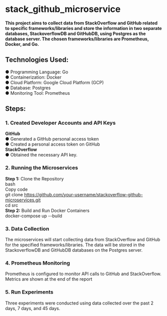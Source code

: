 # stack_github_microservice
**This project aims to collect data from StackOverflow and GitHub related to specific frameworks/libraries
and store the information in two separate databases, StackoverflowDB and GitHubDB, using Postgres as
the database server. The chosen frameworks/libraries are Prometheus, Docker, and Go.**    

## Technologies Used:  
● Programming Language: Go  
● Containerization: Docker  
● Cloud Platform: Google Cloud Platform (GCP)  
● Database: Postgres  
● Monitoring Tool: Prometheus  


## Steps:
### 1. Created Developer Accounts and API Keys 
**GitHub**  
● Generated a GitHub personal access token  
● Created a personal access token on GitHub  
**StackOverflow**  
● Obtained the necessary API key.  
### 2. Running the Microservices
**Step 1:** Clone the Repository  
bash  
Copy code  
git clone https://github.com/your-username/stackoverflow-github-microservices.git  
cd src  
**Step 2:** Build and Run Docker Containers  
docker-compose up --build   
### 3. Data Collection
The microservices will start collecting data from StackOverflow and GitHub for the specified
frameworks/libraries. The data will be stored in the StackoverflowDB and GitHubDB databases on the
Postgres server.  
### 4. Prometheus Monitoring
Prometheus is configured to monitor API calls to GitHub and StackOverflow. Metrics are shown at the
end of the report  
### 5. Run Experiments
Three experiments were conducted using data collected over the past 2 days, 7 days, and 45 days.

